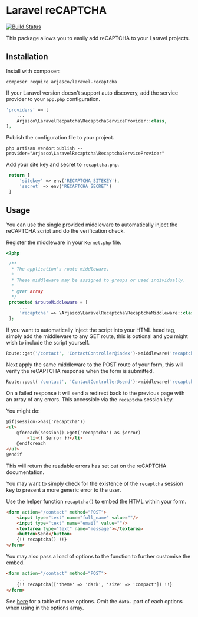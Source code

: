 # Laravel reCAPTCHA

[![Build Status](https://travis-ci.org/arjasco/laravel-recaptcha.svg?branch=master)](https://travis-ci.org/arjasco/laravel-recaptcha)

This package allows you to easily add reCAPTCHA to your Laravel projects.

## Installation

Install with composer:

    composer require arjasco/laravel-recaptcha

If your Laravel version doesn't support auto discovery, add the service provider to your `app.php` configuration.

```php
'providers' => [
    ...
    Arjasco\LaravelRecpatcha\RecaptchaServiceProvider::class,
],
```

Publish the configuration file to your project.

`php artisan vendor:publish --provider="Arjasco\LaravelRecaptcha\RecaptchaServiceProvider"`

Add your site key and secret to `recaptcha.php`.

```php
 return [
     'sitekey' => env('RECAPTCHA_SITEKEY'),
     'secret' => env('RECAPTCHA_SECRET')
 ]
```

## Usage

You can use the single provided middleware to automatically inject the reCAPTCHA script and do the verification check. 

Register the middleware in your `Kernel.php` file.
```php
<?php

 /**
  * The application's route middleware.
  *
  * These middleware may be assigned to groups or used individually.
  *
  * @var array
  */
 protected $routeMiddleware = [
     ...
     'recaptcha' => \Arjasco\LaravelRecaptcha\RecaptchaMiddleware::class,
 ];
```

If you want to automatically inject the script into your HTML head tag, simply add the middleware to any GET route, this is optional and you might wish to include the script yourself.

```php
Route::get('/contact', 'ContactController@index')->middleware('recaptcha');
```

Next apply the same middleware to the POST route of your form, this will verify the reCAPTCHA response when the form is submitted.

```php
Route::post('/contact', 'ContactController@send')->middleware('recaptcha');
```

On a failed response it will send a redirect back to the previous page with an array of any errors. This accessible via the `recaptcha` session key.  

You might do:
```html
@if(session->has('recaptcha'))
<ul>
    @foreach(session()->get('recaptcha') as $error)
        <li>{{ $error }}</li>
    @endforeach
</ul>
@endif
```
This will return the readable errors has set out on the reCAPTCHA documentation.

You may want to simply check for the existence of the `recaptcha` session key to present a more generic error to the user. 

Use the helper function `recaptcha()` to embed the HTML within your form.

```html
<form action="/contact" method="POST">
    <input type="text" name="full_name" value=""/>
    <input type="text" name="email" value=""/>
    <textarea type="text" name="message"></textarea>
    <button>Send</button>
    {!! recaptcha() !!}
</form>
```

You may also pass a load of options to the function to further customise the embed.

```html
<form action="/contact" method="POST">
    ...
    {!! recaptcha(['theme' => 'dark', 'size' => 'compact']) !!}
</form>
```

See [here](https://developers.google.com/recaptcha/docs/display) for a table of more options. Omit the `data-` part of each options when using in the options array.